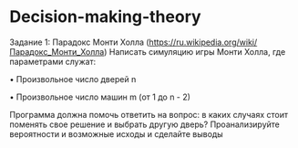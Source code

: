 # Decision-making-theory

Задание 1: Парадокс Монти Холла (https://ru.wikipedia.org/wiki/Парадокс_Монти_Холла) 
Написать симуляцию игры Монти Холла, где параметрами служат: 

• Произвольное число дверей n 

• Произвольное число машин m (от 1 до n - 2) 

Программа должна помочь ответить на вопрос: в каких случаях стоит поменять свое решение и выбрать другую дверь? 
Проанализируйте вероятности и возможные исходы и сделайте выводы 
